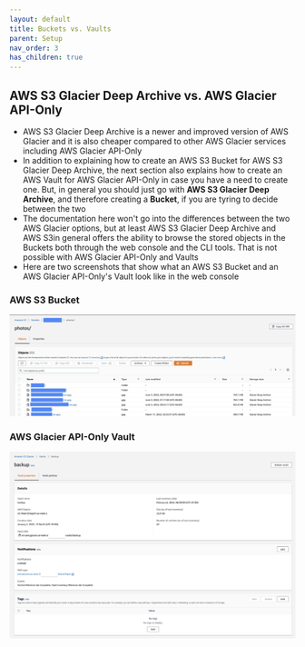 ```yaml
---
layout: default
title: Buckets vs. Vaults
parent: Setup
nav_order: 3
has_children: true
---
```


## AWS S3 Glacier Deep Archive vs. AWS Glacier API-Only
- AWS S3 Glacier Deep Archive is a newer and improved version of AWS Glacier and it is also cheaper compared to other AWS Glacier services including AWS Glacier API-Only
- In addition to explaining how to create an AWS S3 Bucket for AWS S3 Glacier Deep Archive, the next section also explains how to create an AWS Vault for AWS Glacier API-Only in case you have a need to create one. But, in general you should just go with **AWS S3 Glacier Deep Archive**, and therefore creating a **Bucket**, if you are tyring to decide between the two
- The documentation here won't go into the differences between the two AWS Glacier options, but at least AWS S3 Glacier Deep Archive and AWS S3in general offers the ability to browse the stored objects in the Buckets both through the web console and the CLI tools. That is not possible with AWS Glacier API-Only and Vaults
- Here are two screenshots that show what an AWS S3 Bucket and an AWS Glacier API-Only's Vault look like in the web console

### AWS S3 Bucket
<img src="../images/Bucket.jpg" alt="S3 Bucket" width="1000"/>   


### AWS Glacier API-Only Vault
<img src="../images/Vault.jpg" alt="S3 Bucket" width="1000"/>
